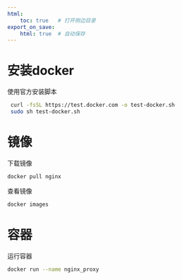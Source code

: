 ```yaml
---
html:
    toc: true   # 打开侧边目录
export_on_save:
    html: true  # 自动保存
---
```


# 安装docker


使用官方安装脚本
```sh
 curl -fsSL https://test.docker.com -o test-docker.sh
 sudo sh test-docker.sh
```

# 镜像

下载镜像
```sh
docker pull nginx
```

查看镜像
```sh
docker images
```

# 容器

运行容器

```sh
docker run --name nginx_proxy  
```